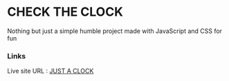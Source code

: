 # CHECK THE CLOCK 
Nothing but just a simple humble project made with JavaScript and CSS for fun 

### Links 

Live site URL : [JUST A CLOCK](https://abdelmouizz.github.io/CHECKClock/)
